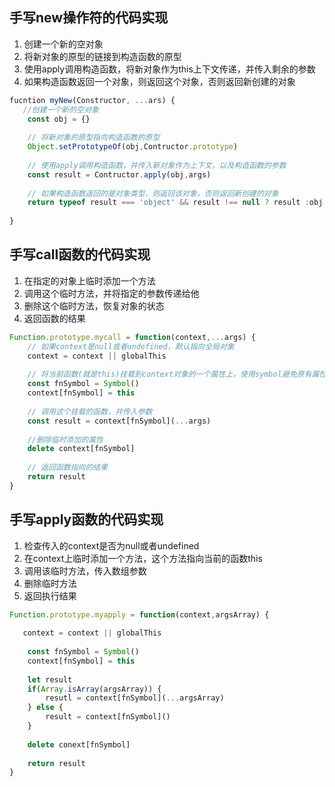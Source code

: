 ## 手写new操作符的代码实现

1. 创建一个新的空对象
2. 将新对象的原型的链接到构造函数的原型
3. 使用apply调用构造函数，将新对象作为this上下文传递，并传入剩余的参数
4. 如果构造函数返回一个对象，则返回这个对象，否则返回新创建的对象



```javascript
fucntion myNew(Constructor, ...ars) {
   //创建一个新的空对象
    const obj = {}
    
    // 将新对象的原型指向构造函数的原型
    Object.setPrototypeOf(obj,Contructor.prototype)
    
    // 使用apply调用构造函数，并传入新对象作为上下文，以及构造函数的参数
    const result = Contructor.apply(obj,args)
    
    // 如果构造函数返回的是对象类型，则返回该对象，否则返回新创建的对象
    return typeof result === 'object' && result !== null ? result :obj
   
}
```



## 手写call函数的代码实现

1. 在指定的对象上临时添加一个方法
2. 调用这个临时方法，并将指定的参数传递给他
3. 删除这个临时方法，恢复对象的状态
4. 返回函数的结果

```js
Function.prototype.mycall = function(context,...args) {
    // 如果context是null或者undefined，默认指向全局对象
    context = context || globalThis
    
    // 将当前函数(就是this)挂载到context对象的一个属性上，使用symbol避免原有属性被覆盖
    const fnSymbol = Symbol()
    context[fnSymbol] = this
    
    // 调用这个挂载的函数，并传入参数
    const result = context[fnSymbol](...args)
    
    //删除临时添加的属性
    delete context[fnSymbol]
    
    // 返回函数指向的结果
    return result
}
```



## 手写apply函数的代码实现

1. 检查传入的context是否为null或者undefined
2. 在context上临时添加一个方法，这个方法指向当前的函数this
3. 调用该临时方法，传入数组参数
4. 删除临时方法
5. 返回执行结果

```js
Function.prototype.myapply = function(context,argsArray) {
    
   context = context || globalThis
    
    const fnSymbol = Symbol()
   	context[fnSymbol] = this
    
    let result 
    if(Array.isArray(argsArray)) {
        resutl = context[fnSymbol](...argsArray)
    } else {
        result = context[fnSymbol]()
    }
    
    delete conext[fnSymbol]
    
    return result
}
```

